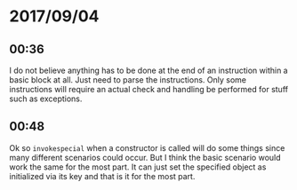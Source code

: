 # 2017/09/04

## 00:36

I do not believe anything has to be done at the end of an instruction within a
basic block at all. Just need to parse the instructions. Only some
instructions will require an actual check and handling be performed for stuff
such as exceptions.

## 00:48

Ok so `invokespecial` when a constructor is called will do some things since
many different scenarios could occur. But I think the basic scenario would
work the same for the most part. It can just set the specified object as
initialized via its key and that is it for the most part.

